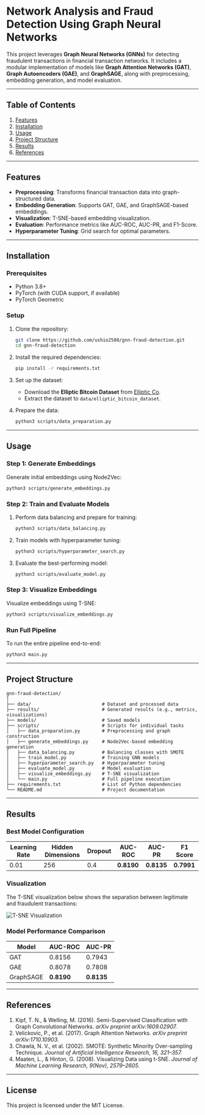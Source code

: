 # **Network Analysis and Fraud Detection Using Graph Neural Networks**

This project leverages **Graph Neural Networks (GNNs)** for detecting fraudulent transactions in financial transaction networks. It includes a modular implementation of models like **Graph Attention Networks (GAT)**, **Graph Autoencoders (GAE)**, and **GraphSAGE**, along with preprocessing, embedding generation, and model evaluation.

---

## **Table of Contents**
1. [Features](#features)
2. [Installation](#installation)
3. [Usage](#usage)
4. [Project Structure](#project-structure)
5. [Results](#results)
6. [References](#references)

---

## **Features**

- **Preprocessing**: Transforms financial transaction data into graph-structured data.
- **Embedding Generation**: Supports GAT, GAE, and GraphSAGE-based embeddings.
- **Visualization**: T-SNE-based embedding visualization.
- **Evaluation**: Performance metrics like AUC-ROC, AUC-PR, and F1-Score.
- **Hyperparameter Tuning**: Grid search for optimal parameters.

---

## **Installation**

### **Prerequisites**
- Python 3.8+
- PyTorch (with CUDA support, if available)
- PyTorch Geometric

### **Setup**

1. Clone the repository:
   ```bash
   git clone https://github.com/ushio2580/gnn-fraud-detection.git
   cd gnn-fraud-detection
   ```

2. Install the required dependencies:
   ```bash
   pip install -r requirements.txt
   ```

3. Set up the dataset:
   - Download the **Elliptic Bitcoin Dataset** from [Elliptic Co](https://www.elliptic.co/).
   - Extract the dataset to `data/elliptic_bitcoin_dataset`.

4. Prepare the data:
   ```bash
   python3 scripts/data_preparation.py
   ```

---

## **Usage**

### **Step 1: Generate Embeddings**
Generate initial embeddings using Node2Vec:
```bash
python3 scripts/generate_embeddings.py
```

### **Step 2: Train and Evaluate Models**
1. Perform data balancing and prepare for training:
   ```bash
   python3 scripts/data_balancing.py
   ```

2. Train models with hyperparameter tuning:
   ```bash
   python3 scripts/hyperparameter_search.py
   ```

3. Evaluate the best-performing model:
   ```bash
   python3 scripts/evaluate_model.py
   ```

### **Step 3: Visualize Embeddings**
Visualize embeddings using T-SNE:
```bash
python3 scripts/visualize_embeddings.py
```

### **Run Full Pipeline**
To run the entire pipeline end-to-end:
```bash
python3 main.py
```

---

## **Project Structure**

```plaintext
gnn-fraud-detection/
│
├── data/                          # Dataset and processed data
├── results/                       # Generated results (e.g., metrics, visualizations)
├── models/                        # Saved models
├── scripts/                       # Scripts for individual tasks
│   ├── data_preparation.py        # Preprocessing and graph construction
│   ├── generate_embeddings.py     # Node2Vec-based embedding generation
│   ├── data_balancing.py          # Balancing classes with SMOTE
│   ├── train_model.py             # Training GNN models
│   ├── hyperparameter_search.py   # Hyperparameter tuning
│   ├── evaluate_model.py          # Model evaluation
│   ├── visualize_embeddings.py    # T-SNE visualization
│   └── main.py                    # Full pipeline execution
├── requirements.txt               # List of Python dependencies
└── README.md                      # Project documentation
```

---

## **Results**

### **Best Model Configuration**
| **Learning Rate** | **Hidden Dimensions** | **Dropout** | **AUC-ROC** | **AUC-PR** | **F1 Score** |
|-------------------|-----------------------|-------------|-------------|------------|--------------|
| 0.01              | 256                   | 0.4         | **0.8190**  | **0.8135** | **0.7991**   |

### **Visualization**
The T-SNE visualization below shows the separation between legitimate and fraudulent transactions:

![T-SNE Visualization](results/tsne_visualization.png)

### **Model Performance Comparison**
| **Model**   | **AUC-ROC** | **AUC-PR** |
|-------------|-------------|------------|
| GAT         | 0.8156      | 0.7943     |
| GAE         | 0.8078      | 0.7808     |
| GraphSAGE   | **0.8190**  | **0.8135** |

---

## **References**

1. Kipf, T. N., & Welling, M. (2016). Semi-Supervised Classification with Graph Convolutional Networks. *arXiv preprint arXiv:1609.02907.*
2. Velickovic, P., et al. (2017). Graph Attention Networks. *arXiv preprint arXiv:1710.10903.*
3. Chawla, N. V., et al. (2002). SMOTE: Synthetic Minority Over-sampling Technique. *Journal of Artificial Intelligence Research, 16, 321–357.*
4. Maaten, L., & Hinton, G. (2008). Visualizing Data using t-SNE. *Journal of Machine Learning Research, 9(Nov), 2579–2605.*

---

## **License**
This project is licensed under the MIT License.
